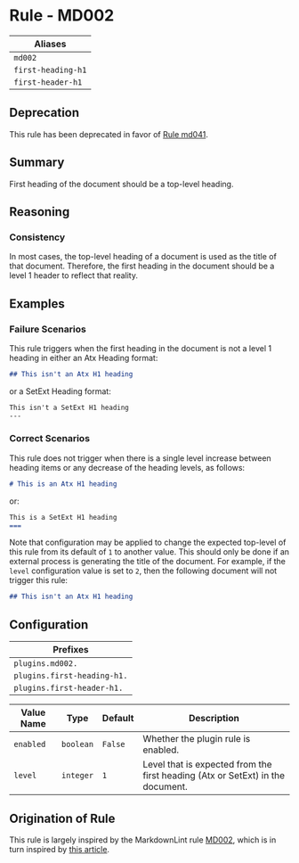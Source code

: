 # Rule - MD002

| Aliases |
| --- |
| `md002` |
| `first-heading-h1` |
| `first-header-h1` |

## Deprecation

This rule has been deprecated in favor of [Rule md041](https://github.com/jackdewinter/pymarkdown/blob/main/docs/rules/rule_md041.md).

## Summary

First heading of the document should be a top-level heading.

## Reasoning

### Consistency

In most cases, the top-level heading of a document is used as the title of
that document.  Therefore, the first heading in the document should be a
level 1 header to reflect that reality.

## Examples

### Failure Scenarios

This rule triggers when the first heading in the document is not a
level 1 heading in either an Atx Heading format:

```Markdown
## This isn't an Atx H1 heading
```

or a SetExt Heading format:

```Markdown
This isn't a SetExt H1 heading
---
```

### Correct Scenarios

This rule does not trigger when there is a single level increase between heading items
or any decrease of the heading levels, as follows:

```Markdown
# This is an Atx H1 heading
```

or:

```Markdown
This is a SetExt H1 heading
===
```

Note that configuration may be applied to change the expected top-level of
this rule from its default of `1` to another value.  This should only be done
if an external process is generating the title of the document.
For example, if the `level` configuration value is set to `2`, then the following
document will not trigger this rule:

```Markdown
## This isn't an Atx H1 heading
```

## Configuration

| Prefixes |
| --- |
| `plugins.md002.` |
| `plugins.first-heading-h1.` |
| `plugins.first-header-h1.` |

| Value Name | Type | Default | Description |
| -- | -- | -- | -- |
| `enabled` | `boolean` | `False` | Whether the plugin rule is enabled. |
| `level` | `integer` | `1` | Level that is expected from the first heading (Atx or SetExt) in the document. |

## Origination of Rule

This rule is largely inspired by the MarkdownLint rule
[MD002](https://github.com/DavidAnson/markdownlint/blob/master/doc/Rules.md#md002---first-heading-should-be-a-top-level-heading),
which is in turn inspired by
[this article](https://cirosantilli.com/markdown-style-guide/#top-level-header).
